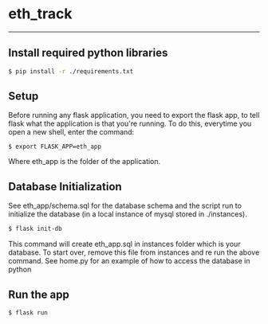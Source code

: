 # eth_track
***
## Install required python libraries
```bash
$ pip install -r ./requirements.txt
```

## Setup
Before running any flask application, you need to export the flask app, to tell flask what the application is that you're running. To do this, everytime you open a new shell, enter the command:
```
$ export FLASK_APP=eth_app
```
Where eth_app is the folder of the application. 


## Database Initialization
See eth_app/schema.sql for the database schema and the script run to initialize the database (in a local instance of mysql stored in ./instances). 
```bash
$ flask init-db
```
This command will create eth_app.sql in instances folder which is your database. To start over, remove this file from instances and re run the above command. See home.py for an example of how to access the database in python


## Run the app
```bash
$ flask run
```
